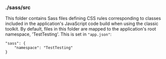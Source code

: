 ### ./sass/src

This folder contains Sass files defining CSS rules corresponding to classes
included in the application's JavaScript code build when using the classic toolkit.
By default, files in this folder are mapped to the application's root namespace, 'TestTesting'.
This is set in `"app.json"`:

    "sass": {
        "namespace": "TestTesting"
    }